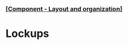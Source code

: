 ### [[Component - Layout and organization](./human-interface-guidelines-markdown/component/layout-and-organization.md)]  
  
# **Lockups**  

